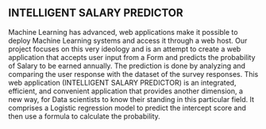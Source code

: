 ## INTELLIGENT SALARY PREDICTOR

Machine Learning has advanced, web applications make it possible to deploy Machine Learning systems and access it through a web host. Our project focuses on this very ideology and is an attempt to create a web application that accepts user input from a Form and predicts the probability of Salary to be earned annually. The prediction is done by analyzing and comparing the user response with the dataset of the survey responses. This web application (INTELLIGENT SALARY PREDICTOR) is an integrated, efficient, and convenient application that provides another dimension, a new way, for Data scientists to know their standing in this particular field. It comprises a Logistic regression model to predict the intercept score and then use a formula to calculate the probability.
